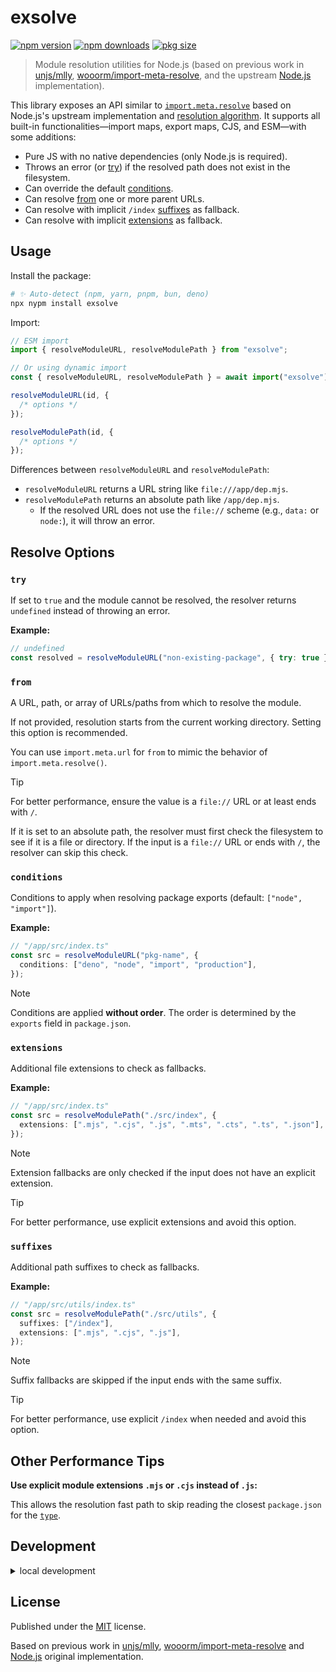 # exsolve

[![npm version](https://img.shields.io/npm/v/exsolve?color=yellow)](https://npmjs.com/package/exsolve)
[![npm downloads](https://img.shields.io/npm/dm/exsolve?color=yellow)](https://npm.chart.dev/exsolve)
[![pkg size](https://img.shields.io/npm/unpacked-size/exsolve?color=yellow)](https://packagephobia.com/result?p=exsolve)

> Module resolution utilities for Node.js (based on previous work in [unjs/mlly](https://github.com/unjs/mlly), [wooorm/import-meta-resolve](https://github.com/wooorm/import-meta-resolve), and the upstream [Node.js](https://github.com/nodejs/node) implementation).

This library exposes an API similar to [`import.meta.resolve`](https://nodejs.org/api/esm.html#importmetaresolvespecifier) based on Node.js's upstream implementation and [resolution algorithm](https://nodejs.org/api/esm.html#esm_resolution_algorithm). It supports all built-in functionalities—import maps, export maps, CJS, and ESM—with some additions:

- Pure JS with no native dependencies (only Node.js is required).
- Throws an error (or [try](#try)) if the resolved path does not exist in the filesystem.
- Can override the default [conditions](#conditions).
- Can resolve [from](#from) one or more parent URLs.
- Can resolve with implicit `/index` [suffixes](#suffixes) as fallback.
- Can resolve with implicit [extensions](#extensions) as fallback.

## Usage

Install the package:

```sh
# ✨ Auto-detect (npm, yarn, pnpm, bun, deno)
npx nypm install exsolve
```

Import:

```ts
// ESM import
import { resolveModuleURL, resolveModulePath } from "exsolve";

// Or using dynamic import
const { resolveModuleURL, resolveModulePath } = await import("exsolve");
```

```ts
resolveModuleURL(id, {
  /* options */
});

resolveModulePath(id, {
  /* options */
});
```

Differences between `resolveModuleURL` and `resolveModulePath`:

- `resolveModuleURL` returns a URL string like `file:///app/dep.mjs`.
- `resolveModulePath` returns an absolute path like `/app/dep.mjs`.
  - If the resolved URL does not use the `file://` scheme (e.g., `data:` or `node:`), it will throw an error.

## Resolve Options

### `try`

If set to `true` and the module cannot be resolved, the resolver returns `undefined` instead of throwing an error.

**Example:**

```ts
// undefined
const resolved = resolveModuleURL("non-existing-package", { try: true });
```

### `from`

A URL, path, or array of URLs/paths from which to resolve the module.

If not provided, resolution starts from the current working directory. Setting this option is recommended.

You can use `import.meta.url` for `from` to mimic the behavior of `import.meta.resolve()`.

> [!TIP]
> For better performance, ensure the value is a `file://` URL or at least ends with `/`.
>
> If it is set to an absolute path, the resolver must first check the filesystem to see if it is a file or directory.
> If the input is a `file://` URL or ends with `/`, the resolver can skip this check.

### `conditions`

Conditions to apply when resolving package exports (default: `["node", "import"]`).

**Example:**

```ts
// "/app/src/index.ts"
const src = resolveModuleURL("pkg-name", {
  conditions: ["deno", "node", "import", "production"],
});
```

> [!NOTE]
> Conditions are applied **without order**. The order is determined by the `exports` field in `package.json`.

### `extensions`

Additional file extensions to check as fallbacks.

**Example:**

```ts
// "/app/src/index.ts"
const src = resolveModulePath("./src/index", {
  extensions: [".mjs", ".cjs", ".js", ".mts", ".cts", ".ts", ".json"],
});
```

> [!NOTE]
> Extension fallbacks are only checked if the input does not have an explicit extension.

> [!TIP]
> For better performance, use explicit extensions and avoid this option.

### `suffixes`

Additional path suffixes to check as fallbacks.

**Example:**

```ts
// "/app/src/utils/index.ts"
const src = resolveModulePath("./src/utils", {
  suffixes: ["/index"],
  extensions: [".mjs", ".cjs", ".js"],
});
```

> [!NOTE]
> Suffix fallbacks are skipped if the input ends with the same suffix.

> [!TIP]
> For better performance, use explicit `/index` when needed and avoid this option.

## Other Performance Tips

**Use explicit module extensions `.mjs` or `.cjs` instead of `.js`:**

This allows the resolution fast path to skip reading the closest `package.json` for the [`type`](https://nodejs.org/api/packages.html#type).

## Development

<details>

<summary>local development</summary>

- Clone this repository
- Install the latest LTS version of [Node.js](https://nodejs.org/en/)
- Enable [Corepack](https://github.com/nodejs/corepack) using `corepack enable`
- Install dependencies using `pnpm install`
- Run interactive tests using `pnpm dev`

</details>

## License

Published under the [MIT](https://github.com/unjs/exsolve/blob/main/LICENSE) license.

Based on previous work in [unjs/mlly](https://github.com/unjs/mlly), [wooorm/import-meta-resolve](https://github.com/wooorm/import-meta-resolve) and [Node.js](https://github.com/nodejs/node) original implementation.
